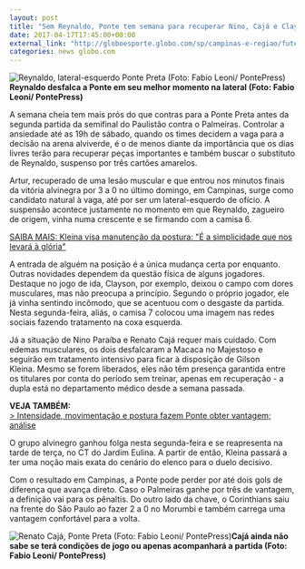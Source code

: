 ```yaml
---
layout: post
title: "Sem Reynaldo, Ponte tem semana para recuperar Nino, Cajá e Clayson "
date: 2017-04-17T17:45:00+00:00
external_link: "http://globoesporte.globo.com/sp/campinas-e-regiao/futebol/times/ponte-preta/noticia/2017/04/sem-reynaldo-ponte-tem-semana-para-recuperar-nino-caja-e-clayson.html"
categories: news globo.com
---
```

 ![Reynaldo, lateral-esquerdo Ponte Preta (Foto: Fabio Leoni/ PontePress)](http://s2.glbimg.com/LKcD39oRQ49rUYkEA7_ADH0qaBc=/233x29:691x635/300x397/s.glbimg.com/es/ge/f/original/2017/04/17/reynaldo.2_goj3DqM.jpg "Reynaldo, lateral-esquerdo Ponte Preta (Foto: Fabio Leoni/ PontePress)")**Reynaldo desfalca a Ponte em seu melhor momento na lateral (Foto: Fabio Leoni/ PontePress)**

A semana cheia tem mais prós do que contras para a Ponte Preta antes da segunda partida da semifinal do Paulistão contra o Palmeiras. Controlar a ansiedade até as 19h de sábado, quando os times decidem a vaga para a decisão na arena alviverde, é o de menos diante da importância que os dias livres terão para recuperar peças importantes e também buscar o substituto de Reynaldo, suspenso por três cartões amarelos.&nbsp;

Artur, recuperado de uma lesão muscular e que entrou nos minutos finais da vitória alvinegra por 3 a 0 no último domingo, em Campinas, surge como candidato natural à vaga, até por ser um lateral-esquerdo de ofício. A suspensão acontece justamente no momento em que Reynaldo, zagueiro de origem, vinha numa crescente e se firmando com a camisa 6.&nbsp;

[SAIBA MAIS:&nbsp;Kleina visa manutenção da postura: "É a simplicidade que nos levará à glória"](http://globoesporte.globo.com/sp/campinas-e-regiao/futebol/times/ponte-preta/noticia/2017/04/kleina-visa-manutencao-da-postura-e-simplicidade-que-nos-levara-gloria.html#equipe-ponte-preta)

A entrada de alguém na posição é a única mudança certa por enquanto. Outras novidades dependem da questão física de alguns jogadores. Destaque no jogo de ida, Clayson, por exemplo, deixou o campo com dores musculares, mas não preocupa a princípio. Segundo o próprio jogador, ele já vinha sentindo incômodo, que se acentuou com o desgaste da partida. Nesta segunda-feira, aliás, o camisa 7 colocou uma imagem nas redes sociais fazendo tratamento na coxa esquerda.&nbsp;

Já a situação de Nino Paraíba e Renato Cajá requer mais cuidado. Com edemas musculares, os dois desfalcaram a Macaca no Majestoso e seguirão em tratamento intensivo para ficar à disposição de Gilson Kleina.&nbsp;Mesmo se forem liberados, eles não têm presença garantida entre os titulares por conta do período sem treinar, apenas em recuperação - a dupla está no departamento médico desde a semana passada.&nbsp;

**VEJA TAMBÉM:**  
[\>&nbsp;Intensidade, movimentação e postura fazem Ponte obter vantagem; análise](http://globoesporte.globo.com/sp/campinas-e-regiao/futebol/times/ponte-preta/noticia/2017/04/intensidade-movimentacao-e-postura-fazem-ponte-obter-vantagem-analise.html)

O grupo alvinegro ganhou folga nesta segunda-feira e se reapresenta na tarde de terça, no CT do Jardim Eulina. A partir de então, Kleina passará a ter uma noção mais exata do cenário do elenco para o duelo decisivo.&nbsp;

Com o resultado em Campinas, a Ponte pode perder por até dois gols de diferença que avança direto. Caso o Palmeiras ganhe por três de vantagem, a definição vai para os pênaltis. Do outro lado da chave, o Corinthians saiu na frente do São Paulo ao fazer 2 a 0 no Morumbi e também carrega uma vantagem confortável para a volta.&nbsp;

 ![Renato Cajá, Ponte Preta (Foto: Fabio Leoni/ PontePress)](http://s2.glbimg.com/BAW-oEyLuUfY-J39p-_YI9_Sv9M=/0x81:1000x603/690x360/s.glbimg.com/es/ge/f/original/2017/04/13/caja.10.jpg "Renato Cajá, Ponte Preta (Foto: Fabio Leoni/ PontePress)")**Cajá ainda não sabe se terá condições de jogo ou apenas acompanhará a partida (Foto: Fabio Leoni/ PontePress)**


